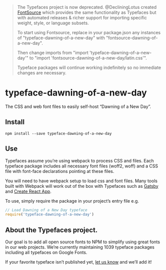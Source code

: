 >The Typefaces project is now deprecated. @DecliningLotus created
[FontSource](https://github.com/fontsource/fontsource) which provides the
same functionality as Typefaces but with automated releases & richer
support for importing specific weight, style, or language subsets.
>
>To start using Fontsource, replace in your package.json any instances of
"typeface-dawning-of-a-new-day" with "fontsource-dawning-of-a-new-day".
>
> Then change imports from "import 'typeface-dawning-of-a-new-day'" to "import 'fontsource-dawning-of-a-new-day/latin.css'".
>
>Typeface packages will continue working indefinitely so no immediate
>changes are necessary.

# typeface-dawning-of-a-new-day

The CSS and web font files to easily self-host “Dawning of a New Day”.

## Install

`npm install --save typeface-dawning-of-a-new-day`

## Use

Typefaces assume you’re using webpack to process CSS and files. Each typeface
package includes all necessary font files (woff2, woff) and a CSS file with
font-face declarations pointing at these files.

You will need to have webpack setup to load css and font files. Many tools built
with Webpack will work out of the box with Typefaces such as [Gatsby](https://github.com/gatsbyjs/gatsby)
and [Create React App](https://github.com/facebookincubator/create-react-app).

To use, simply require the package in your project’s entry file e.g.

```javascript
// Load Dawning of a New Day typeface
require('typeface-dawning-of-a-new-day')
```

## About the Typefaces project.

Our goal is to add all open source fonts to NPM to simplify using great fonts in
our web projects. We’re currently maintaining 1039 typeface packages
including all typefaces on Google Fonts.

If your favorite typeface isn’t published yet, [let us know](https://github.com/KyleAMathews/typefaces)
and we’ll add it!
